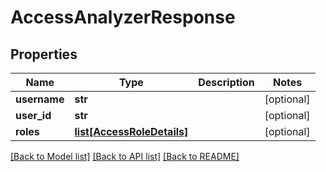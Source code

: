 # AccessAnalyzerResponse

## Properties
Name | Type | Description | Notes
------------ | ------------- | ------------- | -------------
**username** | **str** |  | [optional] 
**user_id** | **str** |  | [optional] 
**roles** | [**list[AccessRoleDetails]**](AccessRoleDetails.md) |  | [optional] 

[[Back to Model list]](../README.md#documentation-for-models) [[Back to API list]](../README.md#documentation-for-api-endpoints) [[Back to README]](../README.md)

